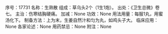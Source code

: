 序号：17731
名称：生熟散
组成：草乌头2个（1生1炮）。
出处：《卫生总微》卷七。
主治：伤寒结胸硬痛。
加减：None
功效：None
用法用量：每服1丸，用蜜汤化下。
制备方法：上为末，生姜自然汁和匀为丸，如鸡头子大。
临床应用：None
各家论述：None
用药禁忌：None
附注：None

